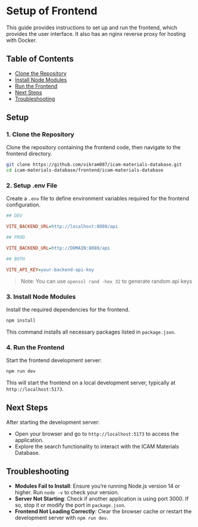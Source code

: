 # Setup of Frontend

This guide provides instructions to set up and run the frontend, which provides the user interface. It also has an nginx reverse proxy for hosting with Docker.

## Table of Contents
- [Clone the Repository](#1-clone-the-repository)
- [Install Node Modules](#2-install-node-modules)
- [Run the Frontend](#3-run-the-frontend)
- [Next Steps](#next-steps)
- [Troubleshooting](#troubleshooting)

## Setup

### 1. Clone the Repository

Clone the repository containing the frontend code, then navigate to the frontend directory.

   ```bash
   git clone https://github.com/vikram087/icam-materials-database.git
   cd icam-materials-database/frontend/icam-materials-database
   ```

### 2. Setup .env File

Create a `.env` file to define environment variables required for the frontend configuration.

   ```ini
   ## DEV

   VITE_BACKEND_URL=http://localhost:8080/api

   ## PROD

   VITE_BACKEND_URL=http://DOMAIN:8080/api

   ## BOTH

   VITE_API_KEY=your-backend-api-key
   ```

   > Note: You can use `openssl rand -hex 32` to generate random api keys

### 3. Install Node Modules

Install the required dependencies for the frontend.

   ```bash
   npm install
   ```

   This command installs all necessary packages listed in `package.json`.

### 4. Run the Frontend

Start the frontend development server:

   ```bash
   npm run dev
   ```

   This will start the frontend on a local development server, typically at `http://localhost:5173`.

## Next Steps

After starting the development server:
- Open your browser and go to `http://localhost:5173` to access the application.
- Explore the search functionality to interact with the ICAM Materials Database.

## Troubleshooting

- **Modules Fail to Install**: Ensure you’re running Node.js version 14 or higher. Run `node -v` to check your version.
- **Server Not Starting**: Check if another application is using port 3000. If so, stop it or modify the port in `package.json`.
- **Frontend Not Loading Correctly**: Clear the browser cache or restart the development server with `npm run dev`.
